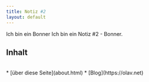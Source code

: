 ```yaml
---
title: Notiz #2
layout: default
---
```

Ich bin ein Bonner Ich bin ein Notiz #2 - Bonner.
<br clear="none"/>
## Inhalt
<br clear="none"/>
* [über diese Seite](about.html)
* [Blog](https://olav.net)
<br clear="none"/>
